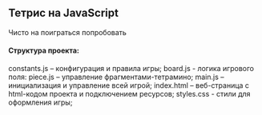 ## Тетрис на JavaScript
Чисто на поиграться попробовать

#### Структура проекта:
constants.js – конфигурация и правила игры;
board.js - логика игрового поля:
piece.js – управление фрагментами-тетрамино;
main.js – инициализация и управление всей игрой;
index.html – веб-страница с html-кодом проекта и подключением ресурсов;
styles.css - стили для оформления игры;
